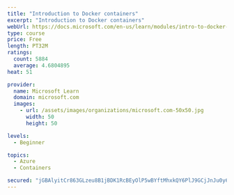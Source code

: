 ```yaml
---
title: "Introduction to Docker containers"
excerpt: "Introduction to Docker containers"
webUrl: https://docs.microsoft.com/en-us/learn/modules/intro-to-docker-containers/
type: course
price: Free
length: PT32M
ratings:
  count: 5884
  average: 4.6804895
heat: 51

provider:
  name: Microsoft Learn
  domain: microsoft.com
  images:
    - url: /assets/images/organizations/microsoft.com-50x50.jpg
      width: 50
      height: 50

levels:
  - Beginner

topics:
  - Azure
  - Containers

secured: "jGBAlyitCr863GLzeu8B1jBDK1RcBEyOlP5wBYftMhxkQY6PlJ9GCjJnJu0y6+RBvGKSzvulrm+XdRdBNZIgFCXGDlWYNsRKqUVQOegom2Kfo4p4wKmiHMLWf6UwAi8MoYAsTEs2QZ9Mk7CeD11lP318wGchmI9aDOO2r+QKFiPczvD8aQk8pa0GpvnM/cA1XseOAojRalzZIz0JKeUxj6aTDgr6ar1NjNitWKRMVuLZMXPTnmXmwCMK2g/cwhYsD+TeZT+b1Ace0I2ernFkRFRe87vJjVnQ85jAVjELtKn9CvmkLuTqxPhgTiK2MQjUBvAGz0tJJqO0Vd3rQy5hnp68+lttla9UNERGSBJbqOUKv05Xz2TNJ8fkbAlV/Qx410RKcstkjWcPsSoIjlqlRm4JF0lPCH9h5jEbSMXljP8=;iTdYRRQ6g5TIJQmYDjBG5w=="
---
```


